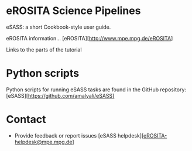 # eROSITA Science Pipelines

eSASS: a short Cookbook-style user guide.

eROSITA information... [eROSITA][<http://www.mpe.mpg.de/eROSITA>]

Links to the parts of the tutorial


# Python scripts

Python scripts for running eSASS tasks are found in the GitHub repository: [eSASS][https://github.com/amalyali/eSASS]

# Contact

- Provide feedback or report issues [eSASS helpdesk][eROSITA-helpdesk@mpe.mpg.de]
